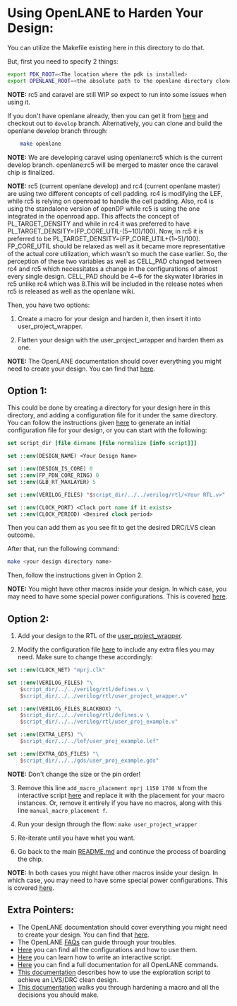 # Using OpenLANE to Harden Your Design:

You can utilize the Makefile existing here in this directory to do that.

But, first you need to specify 2 things:
```bash
export PDK_ROOT=<The location where the pdk is installed>
export OPENLANE_ROOT=<the absolute path to the openlane directory cloned or to be cloned>
```

**NOTE:** rc5 and caravel are still WIP so expect to run into some issues when using it.

If you don't have openlane already, then you can get it from [here](https://github.com/efabless/openlane) and checkout out to `develop` branch. Alternatively, you can clone and build the openlane develop branch through:
```bash
    make openlane
```

**NOTE:** We are developing caravel using openlane:rc5 which is the current develop branch. openlane:rc5 will be merged to master once the caravel chip is finalized.

**NOTE:** rc5 (current openlane develop) and rc4 (current openlane master) are using two different concepts of cell padding. rc4 is modifying the LEF, while rc5 is relying on openroad to handle the cell padding. Also, rc4 is using the standalone version of openDP while rc5 is using the one integrated in the openroad app. This affects the concept of PL_TARGET_DENSITY and while in rc4 it was preferred to have PL_TARGET_DENSITY=(FP_CORE_UTIL-(5~10)/100). Now, in rc5 it is preferred to be  PL_TARGET_DENSITY=(FP_CORE_UTIL+(1~5)/100).
FP_CORE_UTIL should be relaxed as well as it became more representative of the actual core utilization, which wasn't so much the case earlier. So, the perception of these two variables as well as CELL_PAD changed between rc4 and rc5 which necessitates a change in the configurations of almost every single design.
CELL_PAD should be 4~6 for the skywater libraries in rc5 unlike rc4 which was 8.This will be included in the release notes when rc5 is released as well as the openlane wiki.

Then, you have two options:
1. Create a macro for your design and harden it, then insert it into user_project_wrapper.

2. Flatten your design with the user_project_wrapper and harden them as one.


**NOTE:** The OpenLANE documentation should cover everything you might need to create your design. You can find that [here](https://github.com/efabless/openlane/blob/master/README.md).

## Option 1:

This could be done by creating a directory for your design here in this directory, and adding a configuration file for it under the same directory. You can follow the instructions given [here](https://github.com/efabless/openlane#adding-a-design) to generate an initial configuration file for your design, or you can start with the following:

```tcl
set script_dir [file dirname [file normalize [info script]]]

set ::env(DESIGN_NAME) <Your Design Name>

set ::env(DESIGN_IS_CORE) 0
set ::env(FP_PDN_CORE_RING) 0
set ::env(GLB_RT_MAXLAYER) 5

set ::env(VERILOG_FILES) "$script_dir/../../verilog/rtl/<Your RTL.v>"

set ::env(CLOCK_PORT) <Clock port name if it exists>
set ::env(CLOCK_PERIOD) <Desired clock period>
```

Then you can add them as you see fit to get the desired DRC/LVS clean outcome.

After that, run the following command:
```bash
make <your design directory name>
```

Then, follow the instructions given in Option 2.

**NOTE:** You might have other macros inside your design. In which case, you may need to have some special power configurations. This is covered [here](https://github.com/efabless/openlane/blob/develop/doc/hardening_macros.md#power-grid-pdn).

## Option 2:

1. Add your design to the RTL of the [user_project_wrapper](../verilog/rtl/user_project_wrapper.v).

2. Modify the configuration file [here](./user_project_wrapper/config.tcl) to include any extra files you may need. Make sure to change these accordingly:
```tcl
set ::env(CLOCK_NET) "mprj.clk"

set ::env(VERILOG_FILES) "\
	$script_dir/../../verilog/rtl/defines.v \
	$script_dir/../../verilog/rtl/user_project_wrapper.v"

set ::env(VERILOG_FILES_BLACKBOX) "\
	$script_dir/../../verilog/rtl/defines.v \
	$script_dir/../../verilog/rtl/user_proj_example.v"

set ::env(EXTRA_LEFS) "\
	$script_dir/../../lef/user_proj_example.lef"

set ::env(EXTRA_GDS_FILES) "\
	$script_dir/../../gds/user_proj_example.gds"
```
**NOTE:** Don't change the size or the pin order!

3. Remove this line `add_macro_placement mprj 1150 1700 N` from the interactive script [here](./user_project_wrapper/config.tcl) and replace it with the placement for your macro instances. Or, remove it entirely if you have no macros, along with this line `manual_macro_placement f`.

4. Run your design through the flow: `make user_project_wrapper`

5. Re-iterate until you have what you want.

6. Go back to the main [README.md](../README.md) and continue the process of boarding the chip.

**NOTE:** In both cases you might have other macros inside your design. In which case, you may need to have some special power configurations. This is covered [here](https://github.com/efabless/openlane/blob/develop/doc/hardening_macros.md#power-grid-pdn).

## Extra Pointers:


- The OpenLANE documentation should cover everything you might need to create your design. You can find that [here](https://github.com/efabless/openlane/blob/master/README.md).
- The OpenLANE [FAQs](https://github.com/efabless/openlane/wiki) can guide through your troubles.
- [Here](https://github.com/efabless/openlane/blob/master/configuration/README.md) you can find all the configurations and how to use them.
- [Here](https://github.com/efabless/openlane/blob/master/doc/advanced_readme.md) you can learn how to write an interactive script.
- [Here](https://github.com/efabless/openlane/blob/master/doc/OpenLANE_commands.md) you can find a full documentation for all OpenLANE commands.
- [This documentation](https://github.com/efabless/openlane/blob/master/regression_results/README.md) describes how to use the exploration script to achieve an LVS/DRC clean design.
- [This documentation](https://github.com/efabless/openlane/blob/develop/doc/hardening_macros.md) walks you through hardening a macro and all the decisions you should make.
